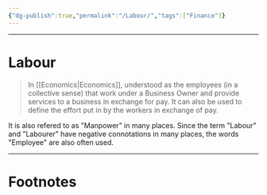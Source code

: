 ```yaml
---
{"dg-publish":true,"permalink":"/Labour/","tags":["Finance"]}
---
```



---
# Labour
> In [[Economics\|Economics]], understood as the employees (in a collective sense) that work under a Business Owner and provide services to a business in exchange for pay. It can also be used to define the effort put in by the workers in exchange of pay.

It is also refered to as "Manpower" in many places.
Since the term "Labour" and "Labourer" have negative connotations in many places, the words "Employee" are also often used.

---
# Footnotes